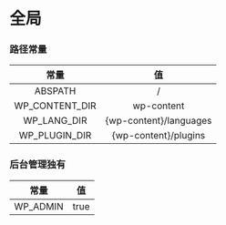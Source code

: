 # 全局

### 路径常量

|        常量        |            值           |
| :--------------: | :--------------------: |
|      ABSPATH     |            /           |
| WP\_CONTENT\_DIR |       wp-content       |
|   WP\_LANG\_DIR  | {wp-content}/languages |
|  WP\_PLUGIN\_DIR |  {wp-content}/plugins  |

### 后台管理独有

|     常量    |   值  |
| :-------: | :--: |
| WP\_ADMIN | true |
